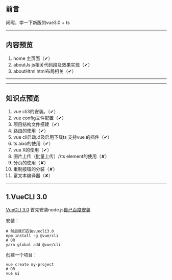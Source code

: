 ## 前言
闲暇，学一下新版的vue3.0 + ts

---
 ##  内容预览
 1.   home 主页面（✔）
 2.   aboutJs js相关代码段及效果实现（✔）
 3.   aboutHtml html布局相关（✔）
---

---
 ##  知识点预览
 1.   vue cli3的安装。（✔）
 2.   vue config文件配置（✔）
 3.   项目结构文件搭建（✔）
 4.   路由的使用（✔）
 5.   vue cli启动以及启用下载ts 支持vue 的插件（✔）
 6.   ts aixo的使用（✔）
 7.   vue X的使用（✔）
 8.   图片上传（批量上传）//ts element的使用（✘）
 9.   分页的使用（✘）
 10.  重制按钮的分装（✘）
 11.  富文本编译器（✘）
---


## 1.VueCLI 3.0
[VueCLI 3.0](https://cli.vuejs.org/zh/) 首先安装node.js[自己百度安装](https://www.baidu.com/s?ie=UTF-8&wd=node.js)   

安装：
```
# 然后我们安装vuecli3.0 
npm install -g @vue/cli
# OR
yarn global add @vue/cli
```
创建一个项目：
```
vue create my-project
# OR
vue ui
```

